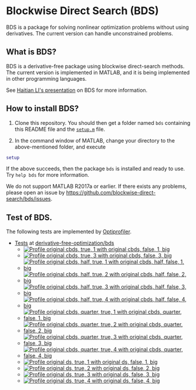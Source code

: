 # Blockwise Direct Search (BDS)

BDS is a package for solving nonlinear optimization problems without using derivatives. The current version can handle unconstrained problems. 

## What is BDS?

BDS is a derivative-free package using blockwise direct-search methods. The current version is implemented in MATLAB, and it is being implemented in other programming languages.

See [Haitian LI's presentation](https://lht97.github.io/documents/DFOS2024.pdf) on BDS for more information.

## How to install BDS?

1. Clone this repository. You should then get a folder named `bds` containing this README file and the
[`setup.m`](https://github.com/blockwise-direct-search/bds/blob/main/setup.m) file.

2. In the command window of MATLAB, change your directory to the above-mentioned folder, and execute

```matlab
setup
```

If the above succeeds, then the package `bds` is installed and ready to use. Try `help bds` for more information.

We do not support MATLAB R2017a or earlier. If there exists any problems, please open an issue by
https://github.com/blockwise-direct-search/bds/issues.

## Test of BDS.

The following tests are implemented by [Optiprofiler](https://github.com/optiprofiler/optiprofiler).

- [Tests](https://github.com/derivative-free-optimization/bds/actions) at [derivative-free-optimization/bds](https://github.com/derivative-free-optimization/bds)
    - [![Profile original cbds, true, 1 with original cbds, false, 1, big](https://github.com/derivative-free-optimization/bds/actions/workflows/profile_orig_cbds_true_1_orig_cbds_false_1_big.yml/badge.svg)](https://github.com/derivative-free-optimization/bds/actions/workflows/profile_orig_cbds_true_1_orig_cbds_false_1_big.yml)
    - [![Profile original cbds, true, 3 with original cbds, false, 3, big](https://github.com/derivative-free-optimization/bds/actions/workflows/profile_orig_cbds_true_3_orig_cbds_false_3_big.yml/badge.svg)](https://github.com/derivative-free-optimization/bds/actions/workflows/profile_orig_cbds_true_3_orig_cbds_false_3_big.yml)
    - [![Profile original cbds, half, true, 1 with original cbds, half, false, 1, big](https://github.com/derivative-free-optimization/bds/actions/workflows/profile_orig_cbds_half_true_1_orig_cbds_half_false_1_big.yml/badge.svg)](https://github.com/derivative-free-optimization/bds/actions/workflows/profile_orig_cbds_half_true_1_orig_cbds_half_false_1_big.yml)
    - [![Profile original cbds, half, true, 2 with original cbds, half, false, 2, big](https://github.com/derivative-free-optimization/bds/actions/workflows/profile_orig_cbds_half_true_2_orig_cbds_half_false_2_big.yml/badge.svg)](https://github.com/derivative-free-optimization/bds/actions/workflows/profile_orig_cbds_half_true_2_orig_cbds_half_false_2_big.yml)
    - [![Profile original cbds, half, true, 3 with original cbds, half, false, 3, big](https://github.com/derivative-free-optimization/bds/actions/workflows/profile_orig_cbds_half_true_3_orig_cbds_half_false_3_big.yml/badge.svg)](https://github.com/derivative-free-optimization/bds/actions/workflows/profile_orig_cbds_half_true_3_orig_cbds_half_false_3_big.yml)
    - [![Profile original cbds, half, true, 4 with original cbds, half, false, 4, big](https://github.com/derivative-free-optimization/bds/actions/workflows/profile_orig_cbds_half_true_4_orig_cbds_half_false_4_big.yml/badge.svg)](https://github.com/derivative-free-optimization/bds/actions/workflows/profile_orig_cbds_half_true_4_orig_cbds_half_false_4_big.yml)
    - [![Profile original cbds, quarter, true, 1 with original cbds, quarter, false, 1, big](https://github.com/derivative-free-optimization/bds/actions/workflows/profile_orig_cbds_quarter_true_1_orig_cbds_quarter_false_1_big.yml/badge.svg)](https://github.com/derivative-free-optimization/bds/actions/workflows/profile_orig_cbds_quarter_true_1_orig_cbds_quarter_false_1_big.yml)
    - [![Profile original cbds, quarter, true, 2 with original cbds, quarter, false, 2, big](https://github.com/derivative-free-optimization/bds/actions/workflows/profile_orig_cbds_quarter_true_2_orig_cbds_quarter_false_2_big.yml/badge.svg)](https://github.com/derivative-free-optimization/bds/actions/workflows/profile_orig_cbds_quarter_true_2_orig_cbds_quarter_false_2_big.yml)
    - [![Profile original cbds, quarter, true, 3 with original cbds, quarter, false, 3, big](https://github.com/derivative-free-optimization/bds/actions/workflows/profile_orig_cbds_quarter_true_3_orig_cbds_quarter_false_3_big.yml/badge.svg)](https://github.com/derivative-free-optimization/bds/actions/workflows/profile_orig_cbds_quarter_true_3_orig_cbds_quarter_false_3_big.yml)
    - [![Profile original cbds, quarter, true, 4 with original cbds, quarter, false, 4, big](https://github.com/derivative-free-optimization/bds/actions/workflows/profile_orig_cbds_quarter_true_4_orig_cbds_quarter_false_4_big.yml/badge.svg)](https://github.com/derivative-free-optimization/bds/actions/workflows/profile_orig_cbds_quarter_true_4_orig_cbds_quarter_false_4_big.yml)
    - [![Profile original ds, true, 1 with original ds, false, 1, big](https://github.com/derivative-free-optimization/bds/actions/workflows/profile_orig_ds_true_1_orig_ds_false_1_big.yml/badge.svg)](https://github.com/derivative-free-optimization/bds/actions/workflows/profile_orig_ds_true_1_orig_ds_false_1_big.yml)
    - [![Profile original ds, true, 2 with original ds, false, 2, big](https://github.com/derivative-free-optimization/bds/actions/workflows/profile_orig_ds_true_2_orig_ds_false_2_big.yml/badge.svg)](https://github.com/derivative-free-optimization/bds/actions/workflows/profile_orig_ds_true_2_orig_ds_false_2_big.yml)
    - [![Profile original ds, true, 3 with original ds, false, 3, big](https://github.com/derivative-free-optimization/bds/actions/workflows/profile_orig_ds_true_3_orig_ds_false_3_big.yml/badge.svg)](https://github.com/derivative-free-optimization/bds/actions/workflows/profile_orig_ds_true_3_orig_ds_false_3_big.yml)
    - [![Profile original ds, true, 4 with original ds, false, 4, big](https://github.com/derivative-free-optimization/bds/actions/workflows/profile_orig_ds_true_4_orig_ds_false_4_big.yml/badge.svg)](https://github.com/derivative-free-optimization/bds/actions/workflows/profile_orig_ds_true_4_orig_ds_false_4_big.yml)
